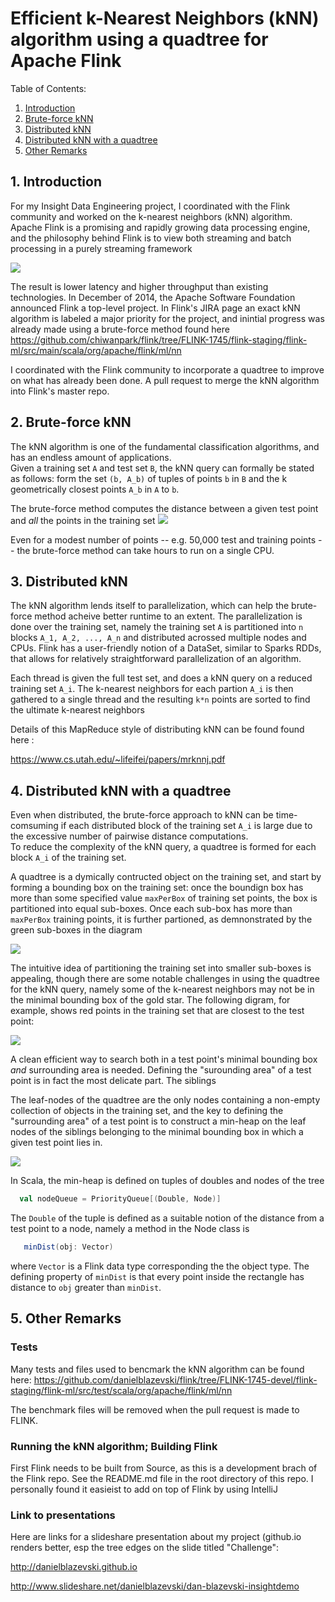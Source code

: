 # Efficient k-Nearest Neighbors (kNN) algorithm using a quadtree for Apache Flink


Table of Contents:

1. [Introduction](README.md#1-introduction)
2. [Brute-force kNN](README.md#2-brute-force-knn)
3. [Distributed kNN](README.md#3-distributed-knn) 
4. [Distributed kNN with a quadtree](README.md#4-distrubuted-knn-with-a-quadtree)
5. [Other Remarks](README.md#4-other-remarks)

## 1. Introduction
For my Insight Data Engineering project, I coordinated with the Flink community and worked on the k-nearest neighbors (kNN) algorithm.  Apache Flink is a promising and rapidly growing data processing engine, and the philosophy behind Flink is to view both streaming and batch processing in a purely streaming framework

![](img/streaming-venn-resize.png)

The result is lower latency and higher throughput than existing technologies.  In December of 2014, the Apache Software Foundation announced Flink a top-level project.  In Flink's JIRA page
an exact kNN algorithm is labeled a major priority for the project, and inintial progress was already made using a brute-force method found here
https://github.com/chiwanpark/flink/tree/FLINK-1745/flink-staging/flink-ml/src/main/scala/org/apache/flink/ml/nn

I coordinated with the Flink community to incorporate a quadtree to improve on what has already been done.  A pull request to merge the kNN algorithm into Flink's master repo.

## 2. Brute-force kNN

The kNN algorithm is one of the fundamental classification algorithms, and has an endless amount of applications.  
Given a training set `A` and test set `B`, the kNN query can formally be stated as follows:  form the set `(b, A_b)` of tuples of points `b` in `B` and the k geometrically closest points `A_b` in `A` to `b`.  

The brute-force method computes the distance between a given test point and *all* the points in the training set
![](img/brute-force.png)

Even for a modest number of points -- e.g. 50,000 test and training points -- the brute-force method can take hours to run on a single CPU.  

## 3. Distributed kNN

The kNN algorithm lends itself to parallelization, which can help the brute-force method acheive better runtime to an extent.   The parallelization is done over the training set, namely the training set `A` is partitioned into `n` blocks `A_1, A_2, ..., A_n` and distributed acrossed multiple nodes and CPUs.  Flink has a user-friendly notion of a DataSet, similar to Sparks RDDs, that allows for relatively straightforward parallelization of an algorithm.  

Each thread is given the full test set, and does a kNN query on a reduced training set `A_i`.  The k-nearest neighbors for each partion `A_i` is then gathered to a single thread and the resulting `k*n` points are sorted to find the ultimate k-nearest neighbors

Details of this MapReduce style of distributing kNN can be found found here :

https://www.cs.utah.edu/~lifeifei/papers/mrknnj.pdf

## 4. Distributed kNN with a quadtree

Even when distributed, the brute-force approach to kNN can be time-comsuming if each distributed block of the training set `A_i` is large due to the excessive number of pairwise distance computations.  
To reduce the complexity of the kNN query, a quadtree is formed for each block `A_i` of the training set. 

A quadtree is a dymically contructed object on the training set, and start by forming a bounding box on the training set: once the boundign box has more than some specified value `maxPerBox` of training set points, the box is partitioned into equal sub-boxes.  Once each sub-box has more than `maxPerBox` training points, it is further partioned, as demnonstrated by the green sub-boxes in the diagram

![](img/quadtree.png)

The intuitive idea of partitioning the training set into smaller sub-boxes is appealing, though there are some notable challenges in using the quadtree for the kNN query, namely some of the k-nearest neighbors may not be in the minimal bounding box of the gold star.  The following digram, for example, shows red points in the training set that are closest to the test point:

![](img/quadtree-challenge-ref.png)

A clean efficient way to search both in a test point's minimal bounding box *and* surrounding area is needed.  Defining the "surounding area" of a test point is in fact the most delicate part.  The siblings

The leaf-nodes of the quadtree are the only nodes containing a non-empty collection of objects in the training set, and the key to defining the "surrounding area" of a test point is to construct a min-heap on the leaf nodes of the siblings belonging to the minimal bounding box in which a given test point lies in.

![](img/auxiliary_heap.png)

In Scala, the min-heap is defined on tuples of doubles and nodes of the tree
```scala
  val nodeQueue = PriorityQueue[(Double, Node)]
```
The `Double` of the tuple is defined as a suitable notion of the distance from a test point to a node, namely a method in the Node class is 
``` scala
   minDist(obj: Vector)
```
where `Vector` is a Flink data type corresponding the the object type.  The defining property of `minDist` is that every point inside the rectangle has distance to `obj` greater than `minDist`.  

## 5. Other Remarks

### Tests
Many tests and files used to bencmark the kNN algorithm can be found here:
https://github.com/danielblazevski/flink/tree/FLINK-1745-devel/flink-staging/flink-ml/src/test/scala/org/apache/flink/ml/nn

The benchmark files will be removed when the pull request is made to FLINK.

### Running the kNN algorithm; Building Flink
First Flink needs to be built from Source, as this is a development brach of the Flink repo.  See the README.md file in the root directory of this repo.  I personally found it easieist to add on top of Flink by using IntelliJ


### Link to presentations
Here are links for a slideshare presentation about my project (github.io renders better, esp the tree edges on the slide titled "Challenge":

http://danielblazevski.github.io

http://www.slideshare.net/danielblazevski/dan-blazevski-insightdemo

